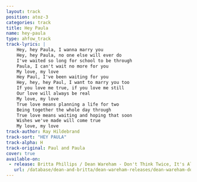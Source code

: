 ```yaml
---
layout: track
position: atoz-3
categories: track
title: Hey Paula
name: hey-paula
type: ahfow_track
track-lyrics: |
    Hey, hey Paula, I wanna marry you
    Hey, hey Paula, no one else will ever do
    I've waited so long for school to be through
    Paula, I can't wait no more for you
    My love, my love
    Hey Paul, I've been waiting for you
    Hey, hey, hey Paul, I want to marry you too
    If you love me true, if you love me still
    Our love will always be real
    My love, my love
    True love means planning a life for two
    Being together the whole day through
    True love means waiting and hoping that soon
    Wishes we've made will come true
    My love, my love
track-author: Ray Hildebrand
track-sort: "HEY PAULA"
track-alpha: H
track-original: Paul and Paula
cover: true
available-on:
 - release: Britta Phillips / Dean Wareham - Don't Think Twice, It's Alright / Hey Paula
   url: /database/dean-and-britta/dean-wareham-releases/dean-wareham-dont-think-twice-hey-paula/
---
```

